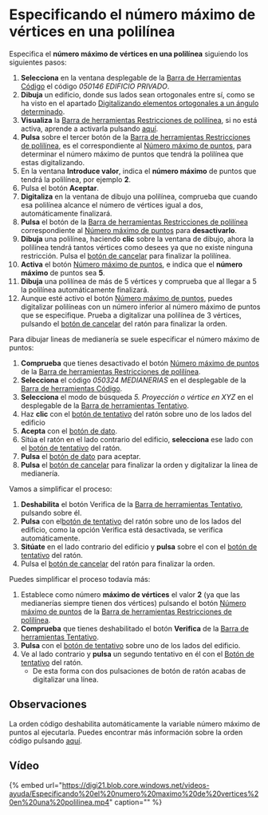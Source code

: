 # Especificando el número máximo de vértices en una polilínea

Especifica el **número máximo de vértices en una polilínea** siguiendo los siguientes pasos:

1. **Selecciona** en la ventana desplegable de la [Barra de Herramientas Código](https://github.com/digi21/docs/tree/7fc627c885c16fb88afc7cc05a6df2a2f4a54563/digi3d-net/primeros-pasos/comenzando-a-utilizar-digi3d.net/comenzando-con-la-ventana-de-dibujo/BarraDeHerramientasCodigo.html) el código _050146 EDIFICIO PRIVADO_.
2. **Dibuja** un edificio, donde sus lados sean ortogonales entre sí, como se ha visto en el apartado [Digitalizando elementos ortogonales a un ángulo determinado](https://github.com/digi21/docs/tree/7fc627c885c16fb88afc7cc05a6df2a2f4a54563/digi3d-net/primeros-pasos/comenzando-a-utilizar-digi3d.net/comenzando-con-la-ventana-de-dibujo/DigitalizandoElementosOrtogonalesAUnAnguloDeterminado.html).
3. **Visualiza** la [Barra de herramientas Restricciones de polilínea](https://github.com/digi21/docs/tree/7fc627c885c16fb88afc7cc05a6df2a2f4a54563/digi3d-net/primeros-pasos/comenzando-a-utilizar-digi3d.net/comenzando-con-la-ventana-de-dibujo/BarraDeHerramientasRestriccionesDePolilinea.html), si no está activa, aprende a activarla pulsando [aquí](https://github.com/digi21/docs/tree/7fc627c885c16fb88afc7cc05a6df2a2f4a54563/digi3d-net/primeros-pasos/comenzando-a-utilizar-digi3d.net/comenzando-con-la-ventana-de-dibujo/PresentacionDeBarrasHerramientasBasicas.html).
4. **Pulsa** sobre el tercer botón de la [Barra de herramientas Restricciones de polilínea](https://github.com/digi21/docs/tree/7fc627c885c16fb88afc7cc05a6df2a2f4a54563/digi3d-net/primeros-pasos/comenzando-a-utilizar-digi3d.net/comenzando-con-la-ventana-de-dibujo/BarraDeHerramientasRestriccionesDePolilinea.html), es el correspondiente al [Número máximo de puntos](https://github.com/digi21/docs/tree/7fc627c885c16fb88afc7cc05a6df2a2f4a54563/digi3d-net/primeros-pasos/comenzando-a-utilizar-digi3d.net/comenzando-con-la-ventana-de-dibujo/MAXPUNTOS.html), para determinar el número máximo de puntos que tendrá la polilínea que estas digitalizando.
5. En la ventana **Introduce valor**, indica el **número máximo** de puntos que tendrá la polilínea, por ejemplo **2**.
6. Pulsa el botón **Aceptar**.
7. **Digitaliza** en la ventana de dibujo una polilínea, comprueba que cuando esa polilínea alcance el número de vértices igual a dos, automáticamente finalizará.
8. **Pulsa** el botón de la [Barra de herramientas Restricciones de polilínea](https://github.com/digi21/docs/tree/7fc627c885c16fb88afc7cc05a6df2a2f4a54563/digi3d-net/primeros-pasos/comenzando-a-utilizar-digi3d.net/comenzando-con-la-ventana-de-dibujo/BarraDeHerramientasRestriccionesDePolilinea.html) correspondiente al [Número máximo de puntos](https://github.com/digi21/docs/tree/7fc627c885c16fb88afc7cc05a6df2a2f4a54563/digi3d-net/primeros-pasos/comenzando-a-utilizar-digi3d.net/comenzando-con-la-ventana-de-dibujo/MAXPUNTOS.html) para **desactivarlo**.
9. **Dibuja** una polilínea, haciendo **clic** sobre la ventana de dibujo, ahora la polilínea tendrá tantos vértices como desees ya que no existe ninguna restricción. Pulsa el [botón de cancelar](especificando-numero-maximo-vertices.md) para finalizar la polilínea.
10. **Activa** el botón [Número máximo de puntos](https://github.com/digi21/docs/tree/7fc627c885c16fb88afc7cc05a6df2a2f4a54563/digi3d-net/primeros-pasos/comenzando-a-utilizar-digi3d.net/comenzando-con-la-ventana-de-dibujo/MAXPUNTOS.html), e indica que el **número máximo** de puntos sea **5**.
11. **Dibuja** una polilínea de más de 5 vértices y comprueba que al llegar a 5 la polilínea automáticamente finalizará.
12. Aunque esté activo el botón [Número máximo de puntos](https://github.com/digi21/docs/tree/7fc627c885c16fb88afc7cc05a6df2a2f4a54563/digi3d-net/primeros-pasos/comenzando-a-utilizar-digi3d.net/comenzando-con-la-ventana-de-dibujo/MAXPUNTOS.html), puedes digitalizar polilíneas con un número inferior al número máximo de puntos que se especifique. Prueba a digitalizar una polilínea de 3 vértices, pulsando el [botón de cancelar](especificando-numero-maximo-vertices.md) del ratón para finalizar la orden.

Para dibujar lineas de medianería se suele especificar el número máximo de puntos:

1. **Comprueba** que tienes desactivado el botón [Número máximo de puntos](https://github.com/digi21/docs/tree/7fc627c885c16fb88afc7cc05a6df2a2f4a54563/digi3d-net/primeros-pasos/comenzando-a-utilizar-digi3d.net/comenzando-con-la-ventana-de-dibujo/MAXPUNTOS.html) de la [Barra de herramientas Restricciones de polilínea](https://github.com/digi21/docs/tree/7fc627c885c16fb88afc7cc05a6df2a2f4a54563/digi3d-net/primeros-pasos/comenzando-a-utilizar-digi3d.net/comenzando-con-la-ventana-de-dibujo/BarraDeHerramientasRestriccionesDePolilinea.html).
2. **Selecciona** el código _050324 MEDIANERIAS_ en el desplegable de la [Barra de herramientas Código](https://github.com/digi21/docs/tree/7fc627c885c16fb88afc7cc05a6df2a2f4a54563/digi3d-net/primeros-pasos/comenzando-a-utilizar-digi3d.net/comenzando-con-la-ventana-de-dibujo/BarraDeHerramientasCodigo.html).
3. **Selecciona** el modo de búsqueda _5. Proyección o vértice en XYZ_ en el desplegable de la [Barra de herramientas Tentativo](https://github.com/digi21/docs/tree/7fc627c885c16fb88afc7cc05a6df2a2f4a54563/digi3d-net/primeros-pasos/comenzando-a-utilizar-digi3d.net/comenzando-con-la-ventana-de-dibujo/BarraDeHerramientasTentativo.html).
4. Haz **clic** con el [botón de tentativo](especificando-numero-maximo-vertices.md) del ratón sobre uno de los lados del edificio
5. **Acepta** con el [botón de dato](especificando-numero-maximo-vertices.md).
6. Sitúa el ratón en el lado contrario del edificio, **selecciona** ese lado con el [botón de tentativo](especificando-numero-maximo-vertices.md) del ratón.
7. **Pulsa** el [botón de dato](especificando-numero-maximo-vertices.md) para aceptar.
8. **Pulsa** el [botón de cancelar](especificando-numero-maximo-vertices.md) para finalizar la orden y digitalizar la línea de medianería.

Vamos a simplificar el proceso:

1. **Deshabilita** el botón Verifica de la [Barra de herramientas Tentativo](https://github.com/digi21/docs/tree/7fc627c885c16fb88afc7cc05a6df2a2f4a54563/digi3d-net/primeros-pasos/comenzando-a-utilizar-digi3d.net/comenzando-con-la-ventana-de-dibujo/BarraDeHerramientasTentativo.html), pulsando sobre él.
2. **Pulsa** con el[botón de tentativo](especificando-numero-maximo-vertices.md) del ratón sobre uno de los lados del edificio, como la opción Verifica está desactivada, se verifica automáticamente.
3. **Sitúate** en el lado contrario del edificio y **pulsa** sobre el con el [botón de tentativo](especificando-numero-maximo-vertices.md) del ratón.
4. Pulsa el [botón de cancelar](especificando-numero-maximo-vertices.md) del ratón para finalizar la orden.

Puedes simplificar el proceso todavía más:

1. Establece como número **máximo de vértices** el valor **2** \(ya que las medianerías siempre tienen dos vértices\) pulsando el botón [Número máximo de puntos](https://github.com/digi21/docs/tree/7fc627c885c16fb88afc7cc05a6df2a2f4a54563/digi3d-net/primeros-pasos/comenzando-a-utilizar-digi3d.net/comenzando-con-la-ventana-de-dibujo/MAXPUNTOS.html) de la [Barra de herramientas Restricciones de polilínea](https://github.com/digi21/docs/tree/7fc627c885c16fb88afc7cc05a6df2a2f4a54563/digi3d-net/primeros-pasos/comenzando-a-utilizar-digi3d.net/comenzando-con-la-ventana-de-dibujo/BarraDeHerramientasRestriccionesDePolilinea.html).
2. **Comprueba** que tienes deshabilitado el botón **Verifica** de la [Barra de herramientas Tentativo](https://github.com/digi21/docs/tree/7fc627c885c16fb88afc7cc05a6df2a2f4a54563/digi3d-net/primeros-pasos/comenzando-a-utilizar-digi3d.net/comenzando-con-la-ventana-de-dibujo/BarraDeHerramientasTentativo.html).
3. **Pulsa** con el [botón de tentativo](especificando-numero-maximo-vertices.md) sobre uno de los lados del edificio.
4. Ve al lado contrario y **pulsa** un segundo tentativo en él con el [Botón de tentativo](especificando-numero-maximo-vertices.md) del ratón.
   * De esta forma con dos pulsaciones de botón de ratón acabas de digitalizar una línea.

## Observaciones

La orden código deshabilita automáticamente la variable número máximo de puntos al ejecutarla. Puedes encontrar más información sobre la orden código pulsando [aquí](https://github.com/digi21/docs/tree/7fc627c885c16fb88afc7cc05a6df2a2f4a54563/digi3d-net/primeros-pasos/comenzando-a-utilizar-digi3d.net/comenzando-con-la-ventana-de-dibujo/COD.html).

## Vídeo

{% embed url="https://digi21.blob.core.windows.net/videos-ayuda/Especificando%20el%20numero%20maximo%20de%20vertices%20en%20una%20polilinea.mp4" caption="" %}

